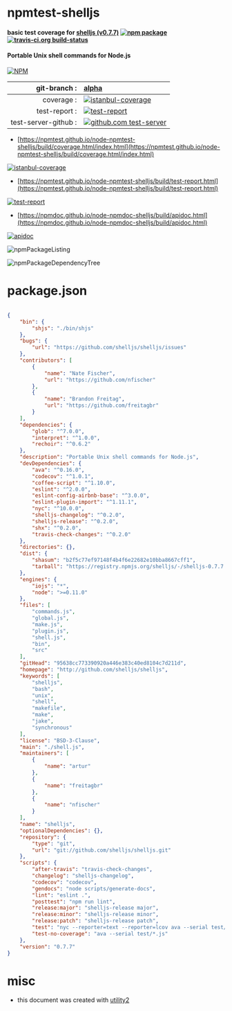 # npmtest-shelljs

#### basic test coverage for  [shelljs (v0.7.7)](http://github.com/shelljs/shelljs)  [![npm package](https://img.shields.io/npm/v/npmtest-shelljs.svg?style=flat-square)](https://www.npmjs.org/package/npmtest-shelljs) [![travis-ci.org build-status](https://api.travis-ci.org/npmtest/node-npmtest-shelljs.svg)](https://travis-ci.org/npmtest/node-npmtest-shelljs)

#### Portable Unix shell commands for Node.js

[![NPM](https://nodei.co/npm/shelljs.png?downloads=true&downloadRank=true&stars=true)](https://www.npmjs.com/package/shelljs)

| git-branch : | [alpha](https://github.com/npmtest/node-npmtest-shelljs/tree/alpha)|
|--:|:--|
| coverage : | [![istanbul-coverage](https://npmtest.github.io/node-npmtest-shelljs/build/coverage.badge.svg)](https://npmtest.github.io/node-npmtest-shelljs/build/coverage.html/index.html)|
| test-report : | [![test-report](https://npmtest.github.io/node-npmtest-shelljs/build/test-report.badge.svg)](https://npmtest.github.io/node-npmtest-shelljs/build/test-report.html)|
| test-server-github : | [![github.com test-server](https://npmtest.github.io/node-npmtest-shelljs/GitHub-Mark-32px.png)](https://npmtest.github.io/node-npmtest-shelljs/build/app/index.html) | | build-artifacts : | [![build-artifacts](https://npmtest.github.io/node-npmtest-shelljs/glyphicons_144_folder_open.png)](https://github.com/npmtest/node-npmtest-shelljs/tree/gh-pages/build)|

- [https://npmtest.github.io/node-npmtest-shelljs/build/coverage.html/index.html](https://npmtest.github.io/node-npmtest-shelljs/build/coverage.html/index.html)

[![istanbul-coverage](https://npmtest.github.io/node-npmtest-shelljs/build/screenCapture.buildCi.browser.%252Ftmp%252Fbuild%252Fcoverage.lib.html.png)](https://npmtest.github.io/node-npmtest-shelljs/build/coverage.html/index.html)

- [https://npmtest.github.io/node-npmtest-shelljs/build/test-report.html](https://npmtest.github.io/node-npmtest-shelljs/build/test-report.html)

[![test-report](https://npmtest.github.io/node-npmtest-shelljs/build/screenCapture.buildCi.browser.%252Ftmp%252Fbuild%252Ftest-report.html.png)](https://npmtest.github.io/node-npmtest-shelljs/build/test-report.html)

- [https://npmdoc.github.io/node-npmdoc-shelljs/build/apidoc.html](https://npmdoc.github.io/node-npmdoc-shelljs/build/apidoc.html)

[![apidoc](https://npmdoc.github.io/node-npmdoc-shelljs/build/screenCapture.buildCi.browser.%252Ftmp%252Fbuild%252Fapidoc.html.png)](https://npmdoc.github.io/node-npmdoc-shelljs/build/apidoc.html)

![npmPackageListing](https://npmtest.github.io/node-npmtest-shelljs/build/screenCapture.npmPackageListing.svg)

![npmPackageDependencyTree](https://npmtest.github.io/node-npmtest-shelljs/build/screenCapture.npmPackageDependencyTree.svg)



# package.json

```json

{
    "bin": {
        "shjs": "./bin/shjs"
    },
    "bugs": {
        "url": "https://github.com/shelljs/shelljs/issues"
    },
    "contributors": [
        {
            "name": "Nate Fischer",
            "url": "https://github.com/nfischer"
        },
        {
            "name": "Brandon Freitag",
            "url": "https://github.com/freitagbr"
        }
    ],
    "dependencies": {
        "glob": "^7.0.0",
        "interpret": "^1.0.0",
        "rechoir": "^0.6.2"
    },
    "description": "Portable Unix shell commands for Node.js",
    "devDependencies": {
        "ava": "^0.16.0",
        "codecov": "^1.0.1",
        "coffee-script": "^1.10.0",
        "eslint": "^2.0.0",
        "eslint-config-airbnb-base": "^3.0.0",
        "eslint-plugin-import": "^1.11.1",
        "nyc": "^10.0.0",
        "shelljs-changelog": "^0.2.0",
        "shelljs-release": "^0.2.0",
        "shx": "^0.2.0",
        "travis-check-changes": "^0.2.0"
    },
    "directories": {},
    "dist": {
        "shasum": "b2f5c77ef97148f4b4f6e22682e10bba8667cff1",
        "tarball": "https://registry.npmjs.org/shelljs/-/shelljs-0.7.7.tgz"
    },
    "engines": {
        "iojs": "*",
        "node": ">=0.11.0"
    },
    "files": [
        "commands.js",
        "global.js",
        "make.js",
        "plugin.js",
        "shell.js",
        "bin",
        "src"
    ],
    "gitHead": "95638cc773390920a446e383c40ed8104c7d211d",
    "homepage": "http://github.com/shelljs/shelljs",
    "keywords": [
        "shelljs",
        "bash",
        "unix",
        "shell",
        "makefile",
        "make",
        "jake",
        "synchronous"
    ],
    "license": "BSD-3-Clause",
    "main": "./shell.js",
    "maintainers": [
        {
            "name": "artur"
        },
        {
            "name": "freitagbr"
        },
        {
            "name": "nfischer"
        }
    ],
    "name": "shelljs",
    "optionalDependencies": {},
    "repository": {
        "type": "git",
        "url": "git://github.com/shelljs/shelljs.git"
    },
    "scripts": {
        "after-travis": "travis-check-changes",
        "changelog": "shelljs-changelog",
        "codecov": "codecov",
        "gendocs": "node scripts/generate-docs",
        "lint": "eslint .",
        "posttest": "npm run lint",
        "release:major": "shelljs-release major",
        "release:minor": "shelljs-release minor",
        "release:patch": "shelljs-release patch",
        "test": "nyc --reporter=text --reporter=lcov ava --serial test/*.js",
        "test-no-coverage": "ava --serial test/*.js"
    },
    "version": "0.7.7"
}
```



# misc
- this document was created with [utility2](https://github.com/kaizhu256/node-utility2)
